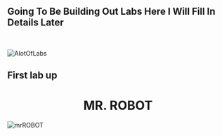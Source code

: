## Going To Be Building Out Labs Here I Will Fill In Details Later
<br>


![AlotOfLabs](https://github.com/TreadSoftly/Projects/assets/121847455/7235c01d-964c-4455-acff-30f67c21c417)


## First lab up
<h1 align="center"> MR. ROBOT </h1>

![mrROBOT](https://github.com/TreadSoftly/Projects/assets/121847455/3317b223-840f-4ac8-a0d8-25e5fc52d26b)
